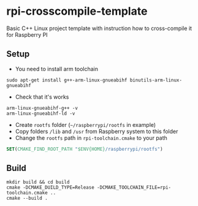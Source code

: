 # rpi-crosscompile-template
Basic C++ Linux project template with instruction how to cross-compile it for Raspberry PI

## Setup
* You need to install arm toolchain
```shell
sudo apt-get install g++-arm-linux-gnueabihf binutils-arm-linux-gnueabihf
```
* Check that it's works
```shell
arm-linux-gnueabihf-g++ -v 
arm-linux-gnueabihf-ld -v
```
* Create `rootfs` folder (`~/raspberrypi/rootfs` in example)
* Copy folders `/lib` and `/usr` from Raspberry system to this folder
* Change the `rootfs` path in `rpi-toolchain.cmake` to your path
```cmake
SET(CMAKE_FIND_ROOT_PATH "$ENV{HOME}/raspberrypi/rootfs")
```

## Build
```shell
mkdir build && cd build
cmake -DCMAKE_DUILD_TYPE=Release -DCMAKE_TOOLCHAIN_FILE=rpi-toolchain.cmake ..
cmake --build .
```
